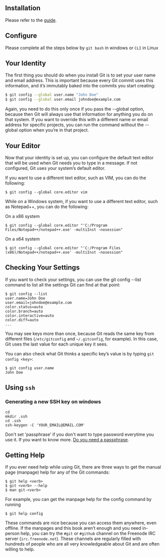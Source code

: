 ## Installation


Please refer to the [guide](https://git-scm.com/book/en/v2/Getting-Started-Installing-Git).

## Configure 
Please complete all the steps below by `git bash` in windows or `CLI` in Linux

## Your Identity
The first thing you should do when you install Git is to set your user name and email address. This is important because every Git commit uses this information, and it’s immutably baked into the commits you start creating:

```bash
$ git config --global user.name "John Doe"
$ git config --global user.email johndoe@example.com
```

Again, you need to do this only once if you pass the --global option, because then Git will always use that information for anything you do on that system. If you want to override this with a different name or email address for specific projects, you can run the command without the --global option when you’re in that project.


## Your Editor
Now that your identity is set up, you can configure the default text editor that will be used when Git needs you to type in a message. If not configured, Git uses your system’s default editor.

If you want to use a different text editor, such as VIM, you can do the following:
```
$ git config --global core.editor vim
```

While on a Windows system, if you want to use a different text editor, such as Notepad++, you can do the following:

On a x86 system
```
$ git config --global core.editor "'C:/Program Files/Notepad++/notepad++.exe' -multiInst -nosession"
```
On a x64 system
```
$ git config --global core.editor "'C:/Program Files (x86)/Notepad++/notepad++.exe' -multiInst -nosession"
```

## Checking Your Settings
If you want to check your settings, you can use the git config --list command to list all the settings Git can find at that point:
```
$ git config --list
user.name=John Doe
user.email=johndoe@example.com
color.status=auto
color.branch=auto
color.interactive=auto
color.diff=auto
...
```
You may see keys more than once, because Git reads the same key from different files (`/etc/gitconfig` and `~/.gitconfig`, for example). In this case, Git uses the last value for each unique key it sees.

You can also check what Git thinks a specific key’s value is by typing `git config <key>`:
```
$ git config user.name
John Doe
```

## Using `ssh`
### Generating a new SSH key on windows
```
cd 
mkdir .ssh
cd .ssh
ssh-keygen -C 'YOUR_EMAIL@EMAIL.COM'
```
Don't set 'passphrase' if you don't want to type password everytime you use it. If you want to know more. [Do you need a passphrase](http://superuser.com/questions/261361/do-i-need-to-have-a-passphrase-for-my-ssh-rsa-key).

## Getting Help
If you ever need help while using Git, there are three ways to get the manual page (manpage) help for any of the Git commands:
```
$ git help <verb>
$ git <verb> --help
$ man git-<verb>
```
For example, you can get the manpage help for the config command by running

```
$ git help config
```
These commands are nice because you can access them anywhere, even offline. If the manpages and this book aren’t enough and you need in-person help, you can try the `#git` or `#github` channel on the Freenode IRC server (`irc.freenode.net`). These channels are regularly filled with hundreds of people who are all very knowledgeable about Git and are often willing to help.